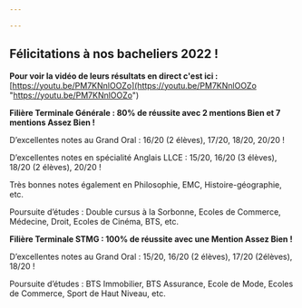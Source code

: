 ```yaml
---

---
```

## Félicitations à nos bacheliers 2022 !

**Pour voir la vidéo de leurs résultats en direct c'est ici :** [https://youtu.be/PM7KNnlOOZo](https://youtu.be/PM7KNnlOOZo "https://youtu.be/PM7KNnlOOZo")

**Filière Terminale Générale : 80% de réussite avec 2 mentions Bien et 7 mentions Assez Bien !**

D’excellentes notes au Grand Oral : 16/20 (2 élèves), 17/20, 18/20, 20/20 !

D’excellentes notes en spécialité Anglais LLCE : 15/20, 16/20 (3 élèves), 18/20 (2 élèves), 20/20 !

Très bonnes notes également en Philosophie, EMC, Histoire-géographie, etc.

Poursuite d’études : Double cursus à la Sorbonne, Ecoles de Commerce, Médecine, Droit, Ecoles de Cinéma, BTS, etc.

**Filière Terminale STMG : 100% de réussite avec une Mention Assez Bien !**

D’excellentes notes au Grand Oral : 15/20, 16/20 (2 élèves), 17/20 (2élèves), 18/20 !

Poursuite d’études : BTS Immobilier, BTS Assurance, Ecole de Mode, Ecoles de Commerce, Sport de Haut Niveau, etc.